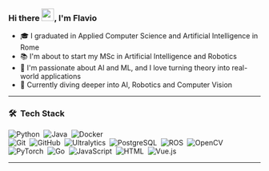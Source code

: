 ### Hi there <img src="https://media.giphy.com/media/hvRJCLFzcasrR4ia7z/giphy.gif" width="25px">, I'm Flavio

- 🎓 I graduated in Applied Computer Science and Artificial Intelligence in Rome  
- 📚 I'm about to start my MSc in Artificial Intelligence and Robotics  
- 🤖 I'm passionate about AI and ML, and I love turning theory into real-world applications  
- 🚀 Currently diving deeper into AI, Robotics and Computer Vision  

---

### 🛠 &nbsp;Tech Stack

![Python](https://img.shields.io/badge/Python-05122A?style=flat&logo=python&logoColor=FFA518)&nbsp;
![Java](https://img.shields.io/badge/Java-05122A?style=flat&logo=Java&logoColor=FFA518)&nbsp;
![Docker](https://img.shields.io/badge/-Docker-05122A?style=flat&logo=Docker)&nbsp;
<br />
![Git](https://img.shields.io/badge/-Git-05122A?style=flat&logo=git)&nbsp;
![GitHub](https://img.shields.io/badge/-GitHub-05122A?style=flat&logo=github)&nbsp;
![Ultralytics](https://img.shields.io/badge/Ultralytics-05122A?style=flat&logo=ultralytics&logoColor=FFA518)&nbsp;
![PostgreSQL](https://img.shields.io/badge/-PostgreSQL-05122A?style=flat&logo=PostgreSQL)&nbsp;
![ROS](https://img.shields.io/badge/ROS-22314E?style=flat&logo=ROS&logoColor=007ACC)&nbsp;
![OpenCV](https://img.shields.io/badge/OpenCV-05122A?style=flat&logo=opencv&logoColor=007ACC)&nbsp;
<br />
![PyTorch](https://img.shields.io/badge/PyTorch-05122A?style=flat&logo=pytorch&logoColor=007ACC)&nbsp;
![Go](https://img.shields.io/badge/-Go-05122A?style=flat&logo=Go)&nbsp;
![JavaScript](https://img.shields.io/badge/-JavaScript-05122A?style=flat&logo=javascript)&nbsp;
![HTML](https://img.shields.io/badge/-HTML-05122A?style=flat&logo=HTML5)&nbsp;
![Vue.js](https://img.shields.io/badge/-Vue.js-05122A?style=flat&logo=Vue.js)&nbsp;

---

